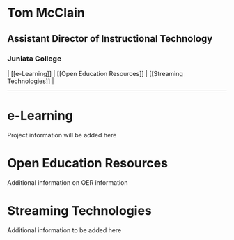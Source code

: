 <style>
td, th {
   border: none!important;
}
</style>

# Tom McClain 
## Assistant Director of Instructional Technology
### Juniata College

| [[e-Learning]] | [[Open Education Resources]] | [[Streaming Technologies]] |

--- 

# e-Learning

Project information will be added here 

# Open Education Resources

Additional information on OER information

# Streaming Technologies

Additional information to be added here 

